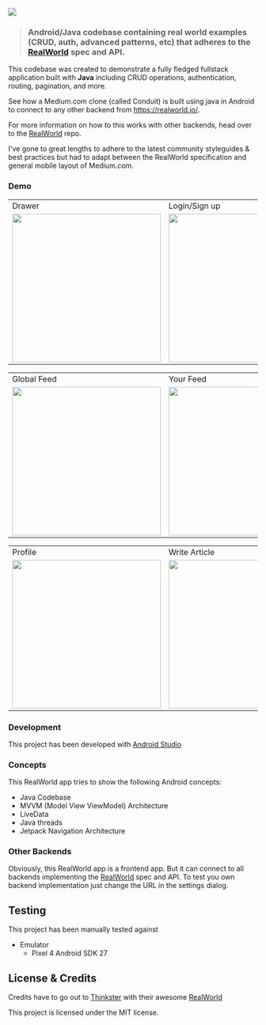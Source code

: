 ![](https://cloud.githubusercontent.com/assets/556934/25672246/9a20e960-2fe7-11e7-99d3-23652878a2c2.png)

> ### Android/Java codebase containing real world examples (CRUD, auth, advanced patterns, etc) that adheres to the [RealWorld](https://github.com/gothinkster/realworld) spec and API.

This codebase was created to demonstrate a fully fledged fullstack application built
with **Java** including CRUD operations, authentication, routing, pagination, and more.

See how a Medium.com clone (called Conduit) is built using java in Android to connect
to any other backend from https://realworld.io/.

For more information on how to this works with other backends, head over to
the [RealWorld](https://github.com/gothinkster/realworld) repo.

I've gone to great lengths to adhere to the latest community styleguides &
best practices but had to adapt between the RealWorld specification
and general mobile layout of Medium.com.
### Demo

<table>
  <tr>
    <td> Drawer</td>
     <td> Login/Sign up</td>
     <td> After Login</td>
  </tr>
  <tr>
    <td><img src="https://user-images.githubusercontent.com/71203077/114977235-f8260b00-9ea4-11eb-914d-df11d63af508.png"width="300"></td>
    <td><img src="https://user-images.githubusercontent.com/71203077/114977288-10962580-9ea5-11eb-8d36-d7d48b9d90bc.png"width="300"></td>
    <td><img src="https://user-images.githubusercontent.com/71203077/114977481-58b54800-9ea5-11eb-8ea4-85c6e407b9dd.png"width="300"></td>
  </tr>
 </table>
<table>
  <tr>
     <td> Global Feed</td>
     <td> Your Feed</td>
     <td> Settings</td>
  </tr>
  <tr>
    <td><img src="https://user-images.githubusercontent.com/71203077/114977790-e98c2380-9ea5-11eb-8c92-0690d41e22c4.png"width="300"></td>
    <td><img src="https://user-images.githubusercontent.com/71203077/114977929-20fad000-9ea6-11eb-82ec-9b48874c09ee.png"width="300"></td>
    <td><img src="https://user-images.githubusercontent.com/71203077/114977985-3839bd80-9ea6-11eb-986a-ea557c885321.png"width="300"></td>
  </tr>
 </table>
 <table>
   <tr>
      <td> Profile</td>
      <td> Write Article</td>
   </tr>
   <tr>
     <td><img src="https://user-images.githubusercontent.com/71203077/114978287-a9797080-9ea6-11eb-9c4b-ff48d2ac3354.png"width="300"></td>
     <td><img src="https://user-images.githubusercontent.com/71203077/114978427-cf9f1080-9ea6-11eb-8618-e86cbfd780b8.png"width="300"></td>
   </tr>
  </table>

### Development
This project has been developed with [Android Studio](https://developer.android.com/studio/)

### Concepts
This RealWorld app tries to show the following Android concepts:
* Java Codebase
* MVVM (Model View ViewModel) Architecture
* LiveData
* Java threads
* Jetpack Navigation Architecture

### Other Backends
Obviously, this RealWorld app is a frontend app. But it can connect to all backends implementing the [RealWorld](https://github.com/gothinkster/realworld) spec and API. To test you own backend implementation just change the URL in the settings dialog.

## Testing
This project has been manually tested against
* Emulator
  * Pixel 4 Android SDK 27

## License & Credits
Credits have to go out to [Thinkster](https://thinkster.io/) with their awesome [RealWorld](https://github.com/gothinkster/realworld)

This project is licensed under the MIT license.
